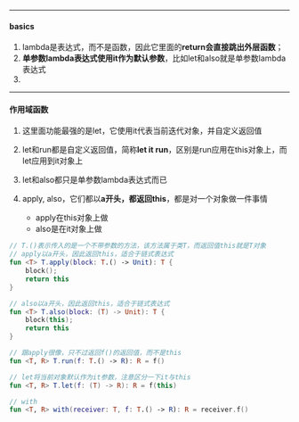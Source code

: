 ----
#### basics
1. lambda是表达式，而不是函数，因此它里面的**return会直接跳出外层函数**；
2. **单参数lambda表达式使用it作为默认参数**，比如let和also就是单参数lambda表达式
3. 



----

#### 作用域函数

1. 这里面功能最强的是let，它使用it代表当前迭代对象，并自定义返回值

2. let和run都是自定义返回值，简称**let it run**，区别是run应用在this对象上，而let应用到it对象上

3. let和also都只是单参数lambda表达式而已

4. apply, also，它们都以**a开头，都返回this**，都是对一个对象做一件事情

   - apply在this对象上做
   - also是在it对象上做



```kotlin
// T.()表示传入的是一个不带参数的方法，该方法属于类T，而返回值this就是T对象
// apply以a开头，因此返回this，适合于链式表达式
fun <T> T.apply(block: T.() -> Unit): T {
    block();
    return this
}

// also以a开头，因此返回this，适合于链式表达式
fun <T> T.also(block: (T) -> Unit): T {
    block(this);
    return this
}

// 跟apply很像，只不过返回f()的返回值，而不是this
fun <T, R> T.run(f: T.() -> R): R = f()

// let将当前对象默认作为it参数，注意区分一下it与this
fun <T, R> T.let(f: (T) -> R): R = f(this)

// with
fun <T, R> with(receiver: T, f: T.() -> R): R = receiver.f()


```

